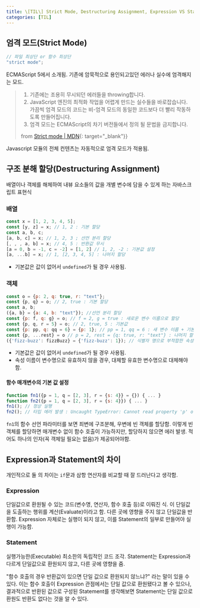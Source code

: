 ```yaml
---
title: \[TIL\] Strict Mode, Destructuring Assignment, Expression VS Statement
categories: [TIL]
---
```


## 엄격 모드(Strict Mode)

```javascript
// 파일 최상단 or 함수 최상단
"strict mode";
```

ECMAScript 5에서 소개됨. 기존에 암묵적으로 용인되고있던 에러나 실수에 엄격해지는 모드.

> 1. 기존에는 조용히 무시되던 에러들을 throwing합니다.
> 2. JavaScript 엔진의 최적화 작업을 어렵게 만드는 실수들을 바로잡습니다. 가끔씩 엄격 모드의 코드는 비-엄격 모드의 동일한 코드보다 더 빨리 작동하도록 만들어집니다.
> 3. 엄격 모드는 ECMAScript의 차기 버전들에서 정의 될 문법을 금지합니다.
>
> from [Strict mode \| MDN](https://developer.mozilla.org/ko/docs/Web/JavaScript/Reference/Strict_mode){: target="\_blank"}}

Javascript 모듈의 전체 컨텐츠는 자동적으로 엄격 모드가 적용됨.

## 구조 분해 할당(Destructuring Assignment)

배열이나 객체를 해체하여 내뷰 요소들의 값을 개별 변수에 담을 수 있게 하는 자바스크립트 표현식

### 배열

```javascript
const x = [1, 2, 3, 4, 5];
const [y, z] = x; // 1, 2 : 기본 할당
const a, b, c;
[a, b, c] = x; // 1, 2, 3 ; 선언 분리 할당
[, , , a, b] = x; // 4, 5 : 반환값 무시
[a = 0, b = -1, c = -2] = [1, 2] // 1, 2, -2 : 기본값 설정
[a, ...b] = x; // 1, [2, 3, 4, 5] : 나머지 할당
```

- 기본값은 값이 없어서 `undefined`가 될 경우 사용됨.

### 객체

```javascript
const o = {p: 2, q: true, r: "text"};
const {p, q} = o; // 2, true : 기본 할당
const a, b;
({a, b} = {a: 4, b: "text"}); //선언 분리 할당
const {p: f, q: g} = o; // f = 2, g = true : 새로운 변수 이름으로 할당
const {p, q, r = 5} = o; // 2, true, 5 : 기본값
const {p: pp, q: qq = 6} = {p: 1}; // pp = 1, qq = 6 : 새 변수 이름 + 기본값
const {p, ...rest} = o // p = 2, rest = {q: true, r: "text"} : 나머지 할당
({'fizz-buzz': fizzBuzz} = {'fizz-buzz': 1}); // 식별자 명으로 부적합한 속성명
```

- 기본값은 값이 없어서 `undefined`가 될 경우 사용됨.
- 속성 이름이 변수명으로 유효하지 않을 경우, 대체할 유효한 변수명으로 대체해야함.

#### 함수 매개변수의 기본 값 설정

```javascript
function fn1({p = 1, q = [2, 3], r = {s: 4}} = {}) { ... }
function fn2({p = 1, q = [2, 3], r = {s: 4}}) { ... }
fn1(); // 정상 실행
fn2(); // 타입 에러 발생 : Uncaught TypeError: Cannot read property 'p' of undefined
```

`fn1`의 함수 선언 파라미터를 보면 죄변에 구조분해, 우변에 빈 객체를 할당함. 이렇게 빈 객체를 할당하면 매개변수 없이 함수 호출이 가능하지만, 할당하지 않으면 에러 발생. 적어도 하나의 인자(꼭 객체일 필요는 없음)가 제공되어야함.

## Expression과 Statement의 차이

개인적으로 둘 의 차이는 `if`문과 삼항 연산자를 비교할 때 잘 드러난다고 생각함.

### Expression

단일값으로 환원될 수 있는 코드(변수명, 연산자, 함수 호출 등)로 이뤄진 식. 이 단일값을 도출하는 행위를 계산(Evaluate)이라고 함. 다른 곳에 영향을 주지 않고 단일값을 반환함. Expression 자체로는 실행이 되지 않고, 이를 Statement의 일부로 만들어야 실행이 가능함.

### Statement

실행가능한(Executable) 최소한의 독립적인 코드 조각. Statement는 Expression과 다르게 단일값으로 환원되지 않고, 다른 곳에 영향을 줌.

"함수 호출의 경우 반환값이 있으면 단일 값으로 환원되지 않느냐?" 라는 말이 있을 수 있다. 이는 함수 호출이 Expression 관점에서는 단일 값으로 환원됐다고 볼 수 있으나, 결과적으로 반환된 값으로 구성된 Statement를 생각해보면 Statement는 단일 값으로 환원도 반환도 없다는 것을 알 수 있다.
